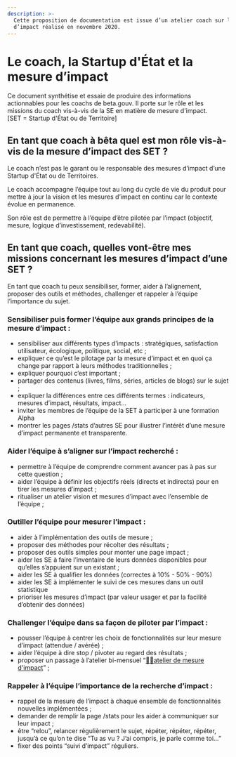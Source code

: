 ```yaml
---
description: >-
  Cette proposition de documentation est issue d’un atelier coach sur la mesure
  d’impact réalisé en novembre 2020.
---
```


# Le coach, la Startup d'État et la mesure d’impact

Ce document synthétise et essaie de produire des informations actionnables pour les coachs de beta.gouv. Il porte sur le rôle et les missions du coach vis-à-vis de la SE en matière de mesure d'impact.\
\[SET = Startup d'État ou de Territoire]

## **En tant que coach à bêta quel est mon rôle vis-à-vis de la mesure d’impact des SET ?**

Le coach n’est pas le garant ou le responsable des mesures d’impact d’une Startup d'État ou de Territoires.

Le coach accompagne l’équipe tout au long du cycle de vie du produit pour mettre à jour la vision et les mesures d’impact en continu car le contexte évolue en permanence.

Son rôle est de permettre à l’équipe d’être pilotée par l’impact (objectif, mesure, logique d’investissement, redevabilité).

## **En tant que coach, quelles vont-être mes missions concernant les mesures d’impact d’une SET ?**

En tant que coach tu peux sensibiliser, former, aider à l’alignement, proposer des outils et méthodes, challenger et rappeler à l’équipe l’importance du sujet.

### **Sensibiliser puis former l’équipe aux grands principes de la mesure d’impact :**

* sensibiliser aux différents types d’impacts : stratégiques, satisfaction utilisateur, écologique, politique, social, etc ;
* expliquer ce qu’est le pilotage par la mesure d’impact et en quoi ça change par rapport à leurs méthodes traditionnelles ;
* expliquer pourquoi c’est important ;
* partager des contenus (livres, films, séries, articles de blogs) sur le sujet ;
* expliquer la différences entre ces différents termes : indicateurs, mesures d’impact, résultats, impact…
* inviter les membres de l’équipe de la SET à participer à une formation Alpha
* montrer les pages /stats d’autres SE pour illustrer l’intérêt d’une mesure d’impact permanente et transparente.

### **Aider l’équipe à s’aligner sur l’impact recherché :**

* permettre à l’équipe de comprendre comment avancer pas à pas sur cette question ;
* aider l’équipe à définir les objectifs réels (directs et indirects) pour en tirer les mesures d’impact ;
* ritualiser un atelier vision et mesures d’impact avec l’ensemble de l’équipe ;

### **Outiller l’équipe pour mesurer l’impact :**

* aider à l’implémentation des outils de mesure ;
* proposer des méthodes pour récolter des résultats ;
* proposer des outils simples pour monter une page impact ;
* aider les SE à faire l’inventaire de leurs données disponibles pour qu’elles s’appuient sur un existant ;
* aider les SE à qualifier les données (correctes à 10% - 50% - 90%)
* aider les SE à implémenter le suivi de ces mesures dans un outil statistique
* prioriser les mesures d’impact (par valeur usager et par la facilité d’obtenir des données)

### **Challenger l’équipe dans sa façon de piloter par l’impact :**

* pousser l’équipe à centrer les choix de fonctionnalités sur leur mesure d’impact (attendue / avérée) ;
* aider l’équipe à dire stop / pivoter au regard des résultats ;
* proposer un passage à l’atelier bi-mensuel “[👊🏻atelier de mesure d'impact](https://airtable.com/appDj3dhMMvXF9XhJ/shr7L3jxSrxsptKvs)” ;

### **Rappeler à l’équipe l’importance de la recherche d’impact :**

* rappel de la mesure de l’impact à chaque ensemble de fonctionnalités nouvelles implémentées ;
* demander de remplir la page /stats pour les aider à communiquer sur leur impact ;
* être “relou”, relancer régulièrement le sujet, répéter, répéter, répéter, jusqu’à ce qu’on te dise “Tu as vu ? J’ai compris, je parle comme toi...”
* fixer des points “suivi d’impact” réguliers.
